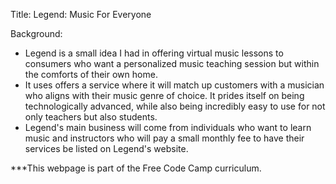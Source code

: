 Title: Legend: Music For Everyone

Background:
  - Legend is a small idea I had in offering virtual music lessons to consumers who want a personalized music teaching session but within the comforts of their own home. 
  - It uses offers a service where it will match up customers with a musician who aligns with their music genre of choice. It prides itself on being technologically advanced, while also being incredibly easy to use for not only teachers but also students. 
  - Legend's main business will come from individuals who want to learn music and instructors who will pay a small monthly fee to have their services be listed on Legend's website. 
  
***This webpage is part of the Free Code Camp curriculum. 
